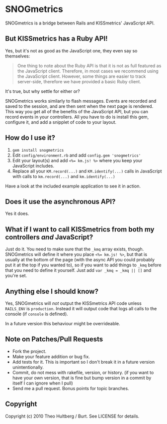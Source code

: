 # SNOGmetrics

SNOGmetrics is a bridge between Rails and KISSmetrics' JavaScript API.

## But KISSmetrics has a Ruby API!

Yes, but it's not as good as the JavaScript one, they even say so themselves:

> One thing to note about the Ruby API  is that it is not as full featured as the JavaScript client. Therefore, in most cases we recommend using the JavaScript client. However, some things are easier to track server-side, therefore we have provided a basic Ruby client.

It's true, but why settle for either or?

SNOGmetrics works similarly to flash messages. Events are recorded and saved to the session, and are then sent when the next page is rendered. This way you get all of the benefits of the JavaScript API, but you can record events in your controllers. All you have to do is install this gem, configure it, and add a snipplet of code to your layout.

## How do I use it?

1. `gem install snogmetrics`
2. Edit `config/environment.rb` and add `config.gem 'snogmetrics'`
3. Edit your layout(s) and add `<%= km.js! %>` where you keep your JavaScript includes.
4. Replace all your `KM.record(...)` and `KM.identify(...)` calls in JavaScript with calls to `km.record(...)` and `km.identify(...)`

Have a look at the included example application to see it in action.

## Does it use the asynchronous API?

Yes it does.

## What if I want to call KISSmetrics from both my controllers _and_ JavaScript?

Just do it. You need to make sure that the `_kmq` array exists, though. SNOGmetrics will define it where you place `<%= km.js! %>`, but that is usually at the bottom of the page (with the async API you could probably put it at the top if you wanted to), so if you want to add things to `_kmq` before that you need to define it yourself. Just add `var _kmq = _kmq || []` and you're set.

## Anything else I should know?

Yes, SNOGmetrics will _not_ output the KISSmetrics API code unless `RAILS_ENV` is `production`. Instead it will output code that logs all calls to the console (if `console` is defined).

In a future version this behaviour might be overrideable.

## Note on Patches/Pull Requests
 
* Fork the project.
* Make your feature addition or bug fix.
* Add tests for it. This is important so I don't break it in a
  future version unintentionally.
* Commit, do not mess with rakefile, version, or history.
  (if you want to have your own version, that is fine but bump version in a commit by itself I can ignore when I pull)
* Send me a pull request. Bonus points for topic branches.

## Copyright

Copyright (c) 2010 Theo Hultberg / Burt. See LICENSE for details.
